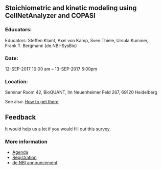 ## Stoichiometric and kinetic modeling using CellNetAnalyzer and COPASI

### Educators: 
Educators:
Steffen Klamt, Axel von Kamp, Sven Thiele, Ursula Kummer, Frank T. Bergmann (de.NBI-SysBio)

### Date:
12-SEP-2017 10:00 am – 13-SEP-2017 5:00pm

### Location:
Seminar Room 42, BioQUANT, Im Neuenheimer Feld 267, 69120 Heidelberg

See also: [How to get there](get_there.html)

## Feedback
It would help us a lot if you would fill out this [survey](https://goo.gl/741X7M).

### More information
* [Agenda](agenda.html)
* [Registration](https://goo.gl/forms/2qupekDxLJZEUpHR2)
* [de.NBI announcement](http://www.denbi.de/22-training-cat/training-courses/258-copasi-kurs)